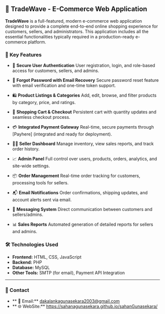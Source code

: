 ## 🛒 TradeWave - E-Commerce Web Application

**TradeWave** is a full-featured, modern e-commerce web application designed to provide a complete end-to-end online shopping experience for customers, sellers, and administrators. This application includes all the essential functionalities typically required in a production-ready e-commerce platform.

### 🚀 Key Features

* 🔐 **Secure User Authentication**
  User registration, login, and role-based access for customers, sellers, and admins.

* 🔄 **Forgot Password with Email Recovery**
  Secure password reset feature with email verification and one-time token support.

* 🛍️ **Product Listings & Categories**
  Add, edit, browse, and filter products by category, price, and ratings.

* 🧾 **Shopping Cart & Checkout**
  Persistent cart with quantity updates and seamless checkout process.

* 💳 **Integrated Payment Gateway**
  Real-time, secure payments through \[Payhere] (integrated and ready for deployment).

* 🧑‍💼 **Seller Dashboard**
  Manage inventory, view sales reports, and track order history.

* 📈 **Admin Panel**
  Full control over users, products, orders, analytics, and site-wide settings.

* 📦 **Order Management**
  Real-time order tracking for customers, processing tools for sellers.

* 📬 **Email Notifications**
  Order confirmations, shipping updates, and account alerts sent via email.

* 💬 **Messaging System**
  Direct communication between customers and sellers/admins.

* 📊 **Sales Reports**
  Automated generation of detailed reports for sellers and admins.

### 🛠️ Technologies Used

* **Frontend:** HTML, CSS, JavaScript
* **Backend:** PHP
* **Database:** MySQL
* **Other Tools:** SMTP (for email), Payment API Integration

---

### 📧 Contact

* ** 📩 Email:** dakalankagunasekara2003@gmail.com
* ** 🌐 WebSite:** https://sahanagunasekara.github.io/sahanGunasekara/
